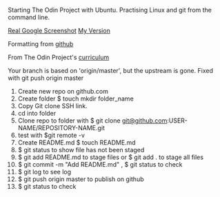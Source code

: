 Starting The Odin Project with Ubuntu. Practising Linux and git from the command line.

[Real Google Screenshot](https://imgur.com/5oDXocP)
[My Version](https://imgur.com/wl1rkcs)

Formatting from [github](https://help.github.com/en/articles/basic-writing-and-formatting-syntax)

From The Odin Project's [curriculum](http://www.theodinproject.com/courses/web-development-101/lessons/html-css)

Your branch is based on 'origin/master', but the upstream is gone. Fixed with git push origin master

1. Create new repo on github.com
1. Create folder $ touch mkdir folder_name
1. Copy Git clone SSH link.
1. cd into folder
1. Clone repo to folder with $ git clone git@github.com:USER-NAME/REPOSITORY-NAME.git 
1. test with $git remote -v
1. Create README.md $ touch README.md
1. $ git status to show file has not been staged
1. $ git add README.md to stage files or $ git add . to stage all files
1. $ git commit -m "Add README.md" , $ git status to check
1. $ git log to see log
1. $ git push origin master to publish on github
1. $ git status to check
